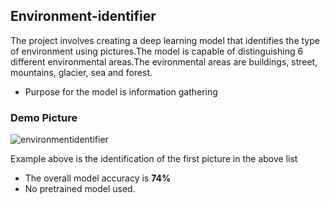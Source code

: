 ## Environment-identifier 
The project involves creating a deep learning model that identifies the type of environment using pictures.The model is capable of distinguishing 6 different environmental areas.The evironmental areas are buildings, street, mountains, glacier, sea and forest.
- Purpose for the model is information gathering

### Demo Picture

![environmentidentifier](https://user-images.githubusercontent.com/88351433/189066611-8f8d09d9-efdb-48a5-8db4-387066f4ccff.png)

Example above is the identification of the first picture in the above list

- The overall model accuracy is **74%**
- No pretrained model used.
 


